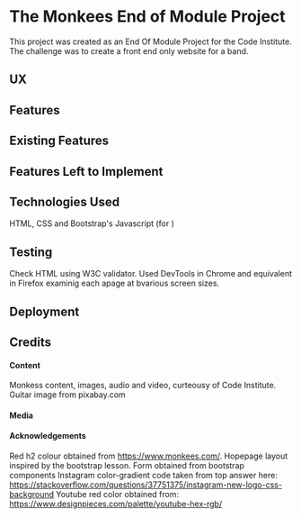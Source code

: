 # The Monkees End of Module Project
This project was created as an End Of Module Project for the Code Institute. The challenge was to create a front end only 
website for a band. 

## UX

## Features

## Existing Features

## Features Left to Implement

## Technologies Used
HTML, CSS and Bootstrap's Javascript (for )

## Testing
Check HTML using W3C validator. Used DevTools in Chrome and equivalent in Firefox examinig each apage at bvarious screen sizes.

## Deployment

## Credits
#### Content
Monkess content, images, audio and video, curteousy of Code Institute. Guitar image from pixabay.com
#### Media
#### Acknowledgements
Red h2 colour obtained from https://www.monkees.com/. Hopepage layout inspired by the bootstrap lesson. 
Form obtained from bootstrap components
Instagram color-gradient code taken from top answer here: https://stackoverflow.com/questions/37751375/instagram-new-logo-css-background
Youtube red color obtained from: https://www.designpieces.com/palette/youtube-hex-rgb/